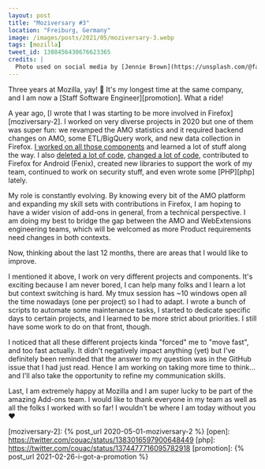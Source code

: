 ```yaml
---
layout: post
title: "Moziversary #3"
location: "Freiburg, Germany"
image: /images/posts/2021/05/moziversary-3.webp
tags: [mozilla]
tweet_id: 1388456430676623365
credits: |
  Photo used on social media by [Jennie Brown](https://unsplash.com/@fabellastudios).
---
```


Three years at Mozilla, yay! 🎉 It's my longest time at the same company, and I
am now a [Staff Software Engineer][promotion]. What a ride!

A year ago, [I wrote that I was starting to be more involved in
Firefox][moziversary-2]. I worked on very diverse projects in 2020 but one of
them was super fun: we revamped the AMO statistics and it required backend
changes on AMO, some ETL/BigQuery work, and new data collection in Firefox. [I
worked on all those components][fullstack] and learned a lot of stuff along the
way. I also [deleted a lot of code][deleted-code], [changed a lot of
code][black], contributed to Firefox for Android (Fenix), created new libraries
to support the work of my team, continued to work on security stuff, and even
wrote some [PHP][php] lately.

My role is constantly evolving. By knowing every bit of the AMO platform and
expanding my skill sets with contributions in Firefox, I am hoping to have a
wider vision of add-ons in general, from a technical perspective. I am doing my
best to bridge the gap between the AMO and WebExtensions engineering teams,
which will be welcomed as more Product requirements need changes in both
contexts.

Now, thinking about the last 12 months, there are areas that I would like to
improve.

I mentioned it above, I work on very different projects and components.  It's
exciting because I am never bored, I can help many folks and I learn a lot but
context switching is hard. My tmux session has ~10 windows open all the time
nowadays (one per project) so I had to adapt. I wrote a bunch of scripts to
automate some maintenance tasks, I started to dedicate specific days to certain
projects, and I learned to be more strict about priorities. I still have some
work to do on that front, though.

I noticed that all these different projects kinda "forced" me to "move fast",
and too fast actually. It didn't negatively impact anything (yet) but I've
definitely been reminded that the answer to my question was in the GitHub issue
that I had just read. Hence I am working on taking more time to think... and
I'll also take the opportunity to refine my communication skills.

Last, I am extremely happy at Mozilla and I am super lucky to be part of the
amazing Add-ons team. I would like to thank everyone in my team as well as all
the folks I worked with so far! I wouldn't be where I am today without you ❤️


[black]: https://twitter.com/couac/status/1336738803453714434
[deleted-code]: https://twitter.com/couac/status/1321017805207228416
[fullstack]: https://twitter.com/couac/status/1291380264971767809
[moziversary-2]: {% post_url 2020-05-01-moziversary-2 %}
[open]: https://twitter.com/couac/status/1383016597900648449
[php]: https://twitter.com/couac/status/1374477716095782918
[promotion]: {% post_url 2021-02-26-i-got-a-promotion %}
